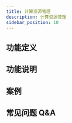 ```yaml
---
title: 计算资源管理
description: 计算资源管理
sidebar_position: 10
---
```



## 功能定义


## 功能说明


## 案例


## 常见问题 Q&A
